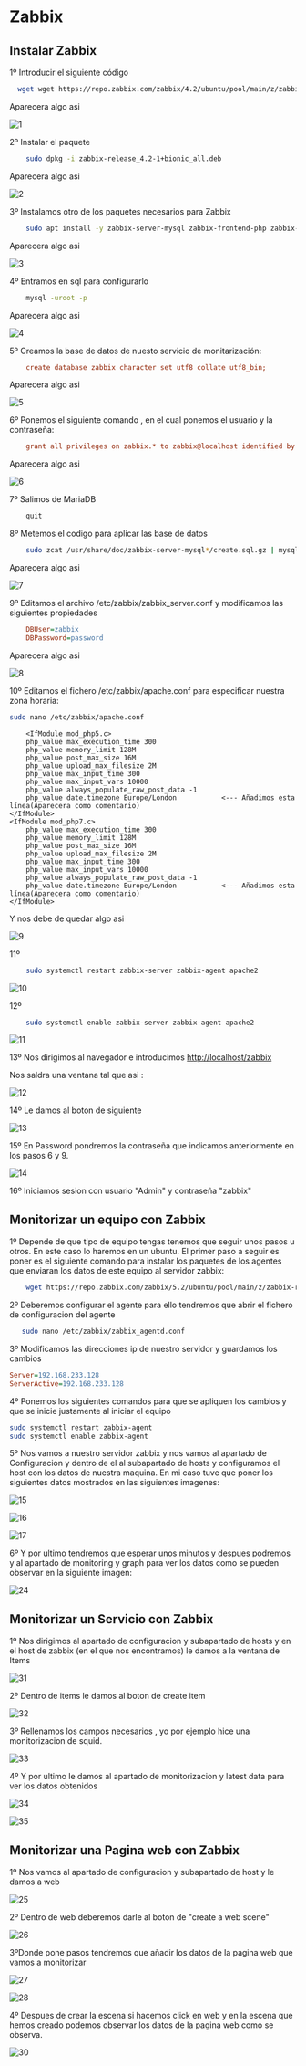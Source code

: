 # Zabbix

## Instalar Zabbix

1º Introducir el siguiente código

```bash
  wget wget https://repo.zabbix.com/zabbix/4.2/ubuntu/pool/main/z/zabbix-release/zabbix-release_4.2-1+bionic_all.deb
```

Aparecera algo asi

![1](./imagenes/1.png)

2º Instalar el paquete

```bash
	sudo dpkg -i zabbix-release_4.2-1+bionic_all.deb
```

Aparecera algo asi

![2](./imagenes/2.png)


3º Instalamos otro de los paquetes necesarios para Zabbix

```bash
	sudo apt install -y zabbix-server-mysql zabbix-frontend-php zabbix-agent
```

Aparecera algo asi

![3](./imagenes/3.png)

4º Entramos en sql para configurarlo

```bash
	mysql -uroot -p
```

Aparecera algo asi

![4](./imagenes/4.png)


5º Creamos la base de datos de nuesto servicio de monitarización:

```ini
	create database zabbix character set utf8 collate utf8_bin;
```

Aparecera algo asi

![5](./imagenes/5.png)

6º Ponemos el siguiente comando , en el cual ponemos el usuario y la contraseña:

```ini
	grant all privileges on zabbix.* to zabbix@localhost identified by 'password';
```

Aparecera algo asi

![6](./imagenes/6.png)

7º Salimos de MariaDB

```bash
	quit
```
8º Metemos el codigo para aplicar las base de datos

```bash
	sudo zcat /usr/share/doc/zabbix-server-mysql*/create.sql.gz | mysql -uzabbix -p zabbix
```

Aparecera algo asi

![7](./imagenes/7.png)



9º Editamos el archivo /etc/zabbix/zabbix_server.conf y modificamos las siguientes propiedades

```ini
	DBUser=zabbix
	DBPassword=password
```

Aparecera algo asi

![8](./imagenes/8.png)

10º  Editamos el fichero /etc/zabbix/apache.conf para especificar nuestra zona horaria:

``` bash
sudo nano /etc/zabbix/apache.conf
```
```ini-- 
	<IfModule mod_php5.c>
    php_value max_execution_time 300
    php_value memory_limit 128M
    php_value post_max_size 16M
    php_value upload_max_filesize 2M
    php_value max_input_time 300
    php_value max_input_vars 10000
    php_value always_populate_raw_post_data -1
    php_value date.timezone Europe/London			<--- Añadimos esta línea(Aparecera como comentario)
</IfModule>
<IfModule mod_php7.c>
    php_value max_execution_time 300
    php_value memory_limit 128M
    php_value post_max_size 16M
    php_value upload_max_filesize 2M
    php_value max_input_time 300
    php_value max_input_vars 10000
    php_value always_populate_raw_post_data -1
    php_value date.timezone Europe/London			<--- Añadimos esta línea(Aparecera como comentario)
</IfModule>
```
Y nos debe de quedar algo asi 

![9](./imagenes/9.png)

11º

```bash
	sudo systemctl restart zabbix-server zabbix-agent apache2
```

![10](./imagenes/10.png)

12º

```bash
	sudo systemctl enable zabbix-server zabbix-agent apache2
```
![11](./imagenes/11.png)

13º Nos dirigimos al navegador e introducimos  [http://localhost/zabbix](http://localhost/zabbix)

Nos saldra una ventana tal que asi :

![12](./imagenes/12.png)

14º Le damos al boton de siguiente

![13](./imagenes/13.png)

15º En Password pondremos la contraseña que indicamos anteriormente en los pasos 6 y 9. 

![14](./imagenes/14.png)

16º Iniciamos sesion con usuario "Admin" y contraseña "zabbix" 

## Monitorizar un equipo con Zabbix

1º Depende de que tipo de equipo tengas tenemos que seguir unos pasos u otros. En este caso lo haremos en un ubuntu.
El primer paso a seguir es poner es el siguiente comando para instalar los paquetes de los agentes que enviaran los datos de este equipo al servidor zabbix:

```bash
	wget https://repo.zabbix.com/zabbix/5.2/ubuntu/pool/main/z/zabbix-release/zabbix-release_5.2.1+ubuntu20.04_all.deb
```

 2º Deberemos configurar el agente para ello tendremos que abrir el fichero de configuracion del agente

 ```bash
	sudo nano /etc/zabbix/zabbix_agentd.conf
```

3º Modificamos las direcciones ip de nuestro servidor y guardamos los cambios

```ini
Server=192.168.233.128
ServerActive=192.168.233.128
```
 
 4º Ponemos los siguientes comandos para que se apliquen los cambios y que se inicie justamente al iniciar el equipo

  ```bash
sudo systemctl restart zabbix-agent 
sudo systemctl enable zabbix-agent
```

5º Nos vamos a nuestro servidor zabbix y nos vamos al apartado de Configuracion y dentro de el al subapartado de hosts y configuramos el host con los datos de nuestra maquina. En mi caso tuve que poner los siguientes datos mostrados en las siguientes imagenes:

![15](./imagenes/15.png)

![16](./imagenes/16.png)

![17](./imagenes/17.png)

6º Y por ultimo tendremos que esperar unos minutos y despues podremos y al apartado de monitoring y graph para ver los datos como se pueden observar en la siguiente imagen:

![24](./imagenes/24.png)

## Monitorizar un Servicio con Zabbix

1º Nos dirigimos al apartado de configuracion y subapartado de hosts y en el host de zabbix (en el que nos encontramos) le damos a la ventana de Items

![31](./imagenes/31.png)

2º Dentro de items le damos al boton de create item

![32](./imagenes/32.png)

3º Rellenamos los campos necesarios , yo por ejemplo hice una monitorizacion de squid.

![33](./imagenes/33.png)

4º Y por ultimo le damos al apartado de monitorizacion y latest data para ver los datos obtenidos

![34](./imagenes/34.png)

![35](./imagenes/35.png)

## Monitorizar una Pagina web con Zabbix

1º Nos vamos al apartado de configuracion y subapartado de host y le damos a web

![25](./imagenes/25.png)

2º Dentro de web deberemos darle al boton de "create a web scene"

![26](./imagenes/26.png)

3ºDonde pone pasos tendremos que añadir los datos de la pagina web que vamos a monitorizar 

![27](./imagenes/27.png)

![28](./imagenes/28.png)

4º Despues de crear la escena si hacemos click en web y en la escena que hemos creado podemos observar los datos de la pagina web como se observa.

![30](./imagenes/30.png)
